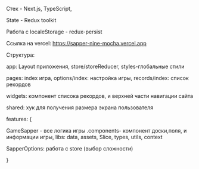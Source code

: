 Стек - Next.js, TypeScript,

State - Redux toolkit

Работа с localeStorage - redux-persist


Ссылка на vercel: https://sapper-nine-mocha.vercel.app



Структура:

app: Layout приложения, store/storeReducer, styles-глобальные стили

pages: index игра, options/index: настройка игры, records/index: список рекордов

widgets: компонент списока рекордов, и верхней части навигации сайта

shared: хук для получения размера экрана пользователя 

features: { 

GameSapper - все логика игры .components- компонент доски,поля, и информации игры, libs: data, assets, Slice, types, utils, context


SapperOptions: работа с store (выбор сложности)

}



